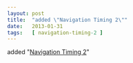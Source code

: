 ```yaml
---
layout: post
title:  "added \"Navigation Timing 2\""
date:   2013-01-31
tags:   [ navigation-timing-2 ]
---
```


added "[Navigation Timing 2](/spec/navigation-timing-2)"

